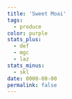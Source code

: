 ```yaml
---
title: 'Sweet Moai'
tags:
  - produce
color: purple
stats_plus:
  - def
  - mgc
  - laz
stats_minus:
  - skl
date: 0000-00-00
permalink: false
---
```

